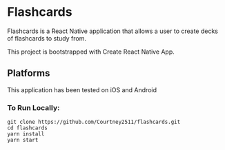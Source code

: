 # Flashcards

Flashcards is a React Native application that allows a user to create decks of
flashcards to study from.

This project is bootstrapped with Create React Native App.

## Platforms

This application has been tested on iOS and Android

### To Run Locally:

```
git clone https://github.com/Courtney2511/flashcards.git
cd flashcards
yarn install
yarn start
```
